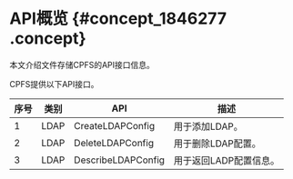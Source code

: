 # API概览 {#concept_1846277 .concept}

本文介绍文件存储CPFS的API接口信息。

CPFS提供以下API接口。

|序号|类别|API|描述|
|--|--|---|--|
|1|LDAP|CreateLDAPConfig|用于添加LDAP。|
|2|LDAP|DeleteLDAPConfig|用于删除LDAP配置。|
|3|LDAP|DescribeLDAPConfig|用于返回LADP配置信息。|

